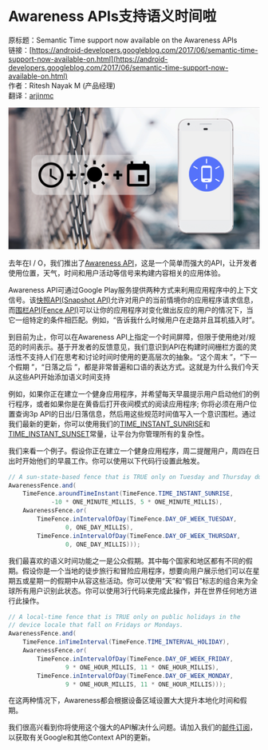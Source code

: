 # Awareness APIs支持语义时间啦

原标题：Semantic Time support now available on the Awareness APIs  
链接：[https://android-developers.googleblog.com/2017/06/semantic-time-support-now-available-on.html](https://android-developers.googleblog.com/2017/06/semantic-time-support-now-available-on.html)  
作者：Ritesh Nayak M (产品经理)  
翻译：[arjinmc](https://github.com/arjinmc)  

![img](../images/2017.6.16.png)  

去年在I / O，我们推出了[Awareness API](https://developers.google.com/awareness/)，这是一个简单而强大的API，让开发者使用位置，天气，时间和用户活动等信号来构建内容相关的应用体验。

Awareness API可通过Google Play服务提供两种方式来利用应用程序中的上下文信号。该[快照API(Snapshot API)](https://developers.google.com/awareness/android-api/snapshot-api-overview)允许对用户的当前情境你的应用程序请求信息，而[围栏API(Fence API)](https://developers.google.com/awareness/android-api/fence-api-overview)可以让你的应用程序对变化做出反应的用户的情况下，当它一组特定的条件相匹配。例如，“告诉我什么时候用户在走路并且耳机插入时”。

到目前为止，你可以在Awareness API上指定一个时间屏障，但限于使用绝对/规范的时间表示。基于开发者的反馈意见，我们意识到API在构建时间栅栏方面的灵活性不支持人们在思考和讨论时间时使用的更高层次的抽象。“这个周末 ”，“下一个假期 ”，“日落之后 ”，都是非常普遍和口语的表达方式。这就是为什么我们今天从这些API开始添加语义时间支持

例如，如果你正在建立一个健身应用程序，并希望每天早晨提示用户启动他们的例行程序，或者如果你是在黄昏后打开夜间模式的阅读应用程序; 你将必须在用户位置查询3p API的日出/日落信息，然后用这些规范时间值写入一个意识围栏。通过我们最新的更新，你可以使用我们的[TIME_INSTANT_SUNRISE](https://developers.google.com/android/reference/com/google/android/gms/awareness/fence/TimeFence.html#TIME_INSTANT_SUNRISE)和[TIME_INSTANT_SUNSET](https://developers.google.com/android/reference/com/google/android/gms/awareness/fence/TimeFence.html#TIME_INSTANT_SUNSET)常量，让平台为你管理所有的复杂性。

我们来看一个例子。假设你正在建立一个健身应用程序，周二提醒用户，周四在日出时开始他们的早晨工作。你可以使用以下代码行设置此触发。

```java
// A sun-state-based fence that is TRUE only on Tuesday and Thursday during Sunrise 
AwarenessFence.and(
    TimeFence.aroundTimeInstant(TimeFence.TIME_INSTANT_SUNRISE,
            -10 * ONE_MINUTE_MILLIS, 5 * ONE_MINUTE_MILLIS),
    AwarenessFence.or(
        TimeFence.inIntervalOfDay(TimeFence.DAY_OF_WEEK_TUESDAY,
                0, ONE_DAY_MILLIS),
        TimeFence.inIntervalOfDay(TimeFence.DAY_OF_WEEK_THURSDAY,
                0, ONE_DAY_MILLIS)));
```

我们最喜欢的语义时间功能之一是公众假期。其中每个国家和地区都有不同的假期。假设你是一个当地的徒步旅行和冒险应用程序，想要向用户展示他们可以在星期五或星期一的假期中从容这些活动。你可以使用“天”和“假日”标志的组合来为全球所有用户识别此状态。你可以使用3行代码来完成此操作，并在世界任何地方进行此操作。

```java
// A local-time fence that is TRUE only on public holidays in the
// device locale that fall on Fridays or Mondays.
AwarenessFence.and(
    TimeFence.inTimeInterval(TimeFence.TIME_INTERVAL_HOLIDAY),
    AwarenessFence.or(
        TimeFence.inIntervalOfDay(TimeFence.DAY_OF_WEEK_FRIDAY,
                9 * ONE_HOUR_MILLIS, 11 * ONE_HOUR_MILLIS),
        TimeFence.inIntervalOfDay(TimeFence.DAY_OF_WEEK_MONDAY,
                9 * ONE_HOUR_MILLIS, 11 * ONE_HOUR_MILLIS)));
```             

在这两种情况下，Awareness都会根据设备区域设置大大提升本地化时间和假期。

我们很高兴看到你将使用这个强大的API解决什么问题。请加入我们的[邮件订阅](https://groups.google.com/forum/#!forum/google-context-apis/join)，以获取有关Google和其他Context API的更新。